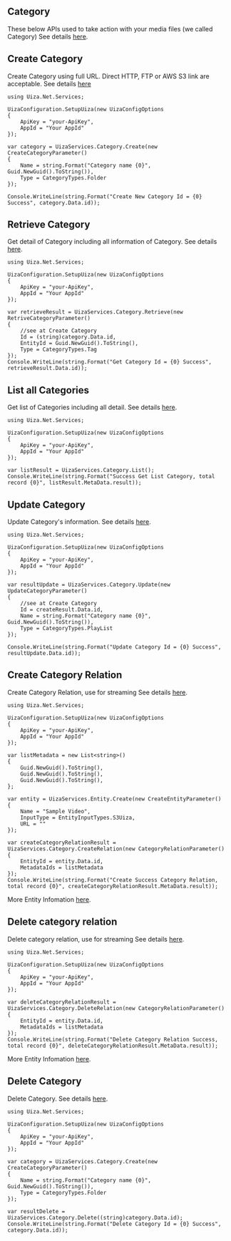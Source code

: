 ## Category
These below APIs used to take action with your media files (we called Category)
See details [here](https://docs.uiza.io/#category).

## Create Category
Create Category using full URL. Direct HTTP, FTP or AWS S3 link are acceptable.
See details [here](https://docs.uiza.io/#create-category.)

```Cshard
using Uiza.Net.Services;

UizaConfiguration.SetupUiza(new UizaConfigOptions
{
	ApiKey = "your-ApiKey",
	AppId = "Your AppId"
});

var category = UizaServices.Category.Create(new CreateCategoryParameter()
{
	Name = string.Format("Category name {0}", Guid.NewGuid().ToString()),
	Type = CategoryTypes.Folder
});

Console.WriteLine(string.Format("Create New Category Id = {0} Success", category.Data.id));
```

## Retrieve Category
Get detail of Category including all information of Category.
See details [here](https://docs.uiza.io/#retrieve-an-Category).

```Cshard
using Uiza.Net.Services;

UizaConfiguration.SetupUiza(new UizaConfigOptions
{
	ApiKey = "your-ApiKey",
	AppId = "Your AppId"
});

var retrieveResult = UizaServices.Category.Retrieve(new RetriveCategoryParameter()
{
	//see at Create Category
	Id = (string)category.Data.id,
	EntityId = Guid.NewGuid().ToString(),
	Type = CategoryTypes.Tag
});
Console.WriteLine(string.Format("Get Category Id = {0} Success", retrieveResult.Data.id));
```
## List all Categories
Get list of Categories including all detail.
See details [here](https://docs.uiza.io/#retrieve-category-list).

```Cshard
using Uiza.Net.Services;

UizaConfiguration.SetupUiza(new UizaConfigOptions
{
	ApiKey = "your-ApiKey",
	AppId = "Your AppId"
});

var listResult = UizaServices.Category.List();
Console.WriteLine(string.Format("Success Get List Category, total record {0}", listResult.MetaData.result));
```

## Update Category
Update Category's information.
See details [here](https://docs.uiza.io/#update-an-Category).

```Cshard
using Uiza.Net.Services;

UizaConfiguration.SetupUiza(new UizaConfigOptions
{
	ApiKey = "your-ApiKey",
	AppId = "Your AppId"
});

var resultUpdate = UizaServices.Category.Update(new UpdateCategoryParameter()
{
	//see at Create Category
	Id = createResult.Data.id,
	Name = string.Format("Category name {0}", Guid.NewGuid().ToString()),
	Type = CategoryTypes.PlayList
});

Console.WriteLine(string.Format("Update Category Id = {0} Success", resultUpdate.Data.id));
```

## Create Category Relation
Create Category Relation, use for streaming
See details [here](https://docs.uiza.io/#create-category-relation).

```Cshard
using Uiza.Net.Services;

UizaConfiguration.SetupUiza(new UizaConfigOptions
{
	ApiKey = "your-ApiKey",
	AppId = "Your AppId"
});

var listMetadata = new List<string>()
{
	Guid.NewGuid().ToString(),
	Guid.NewGuid().ToString(),
	Guid.NewGuid().ToString(),
};

var entity = UizaServices.Entity.Create(new CreateEntityParameter()
{
	Name = "Sample Video",
	InputType = EntityInputTypes.S3Uiza,
	URL = ""
});

var createCategoryRelationResult = UizaServices.Category.CreateRelation(new CategoryRelationParameter()
{
	EntityId = entity.Data.id,
	MetadataIds = listMetadata
});
Console.WriteLine(string.Format("Create Success Category Relation, total record {0}", createCategoryRelationResult.MetaData.result));
```

More Entity Infomation [here](../docs/Entity.md).

## Delete category relation
Delete category relation, use for streaming
See details [here](https://docs.uiza.io/#delete-category-relation).

```Cshard
using Uiza.Net.Services;

UizaConfiguration.SetupUiza(new UizaConfigOptions
{
	ApiKey = "your-ApiKey",
	AppId = "Your AppId"
});

var deleteCategoryRelationResult = UizaServices.Category.DeleteRelation(new CategoryRelationParameter()
{
	EntityId = entity.Data.id,
	MetadataIds = listMetadata
});
Console.WriteLine(string.Format("Delete Category Relation Success, total record {0}", deleteCategoryRelationResult.MetaData.result));
```

More Entity Infomation [here](../docs/Entity.md).

## Delete Category
Delete Category.
See details [here](https://docs.uiza.io/#delete-an-Category).

```Cshard
using Uiza.Net.Services;

UizaConfiguration.SetupUiza(new UizaConfigOptions
{
	ApiKey = "your-ApiKey",
	AppId = "Your AppId"
});

var category = UizaServices.Category.Create(new CreateCategoryParameter()
{
	Name = string.Format("Category name {0}", Guid.NewGuid().ToString()),
	Type = CategoryTypes.Folder
});

var resultDelete = UizaServices.Category.Delete((string)category.Data.id);
Console.WriteLine(string.Format("Delete Category Id = {0} Success", category.Data.id));
```